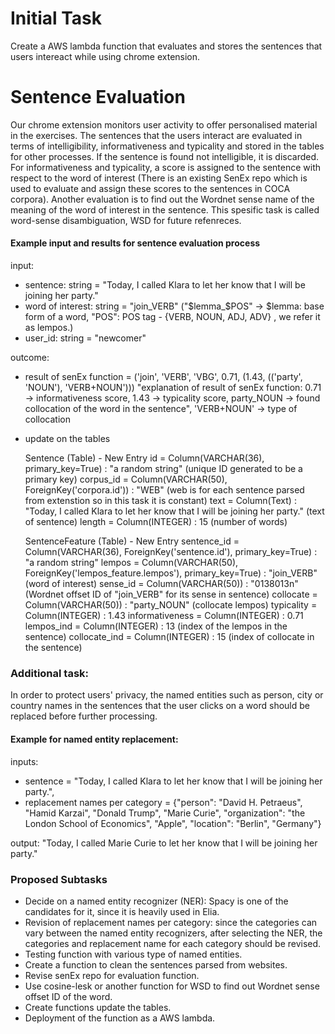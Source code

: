 # Initial Task

Create a AWS lambda function that evaluates and stores the sentences that users intereact while using chrome extension.

# Sentence Evaluation

Our chrome extension monitors user activity to offer personalised material in the exercises. The sentences that the users interact are evaluated in terms of intelligibility, informativeness and typicality and stored in the tables for other processes. If the sentence is found not intelligible, it is discarded. For  informativeness and typicality, a score is assigned to the sentence with respect to the word of interest (There is an existing SenEx repo which is used to evaluate and assign these scores to the sentences in COCA corpora). Another evaluation is to find out the Wordnet sense name of the meaning of the word of interest in the sentence. This spesific task is called word-sense disambiguation, WSD for future refenreces. 

#### Example input and results for sentence evaluation process

input:
  * sentence: string = "Today, I called Klara to let her know that I will be joining her party."
  * word of interest: string = "join_VERB" ("$lemma_$POS" -> $lemma: base form of a word, "POS": POS tag - {VERB, NOUN, ADJ, ADV} , we refer it as lempos.)
  * user_id: string = "newcomer"
  
 outcome:

  * result of senEx function = ('join', 'VERB', 'VBG', 0.71, (1.43, (('party', 'NOUN'), 'VERB+NOUN')))
      "explanation of result of senEx function: 
      0.71 -> informativeness score, 
      1.43 -> typicality score,
      party_NOUN -> found collocation of the word in the sentence", 'VERB+NOUN' -> type of collocation
  * update on the tables
      
    Sentence (Table)                                            - New Entry
    id = Column(VARCHAR(36), primary_key=True)                  : "a random string" (unique ID generated to be a primary key)
    corpus_id = Column(VARCHAR(50), ForeignKey('corpora.id'))   : "WEB" (web is for each sentence parsed from extenstion so in this task it is constant)
    text = Column(Text)                                         : "Today, I called Klara to let her know that I will be joining her party." (text of sentence)
    length = Column(INTEGER)                                    :  15 (number of words)
    
    SentenceFeature (Table)                                                             - New Entry
    sentence_id = Column(VARCHAR(36), ForeignKey('sentence.id'), primary_key=True)      : "a random string"
    lempos = Column(VARCHAR(50), ForeignKey('lempos_feature.lempos'), primary_key=True) : "join_VERB" (word of interest)
    sense_id = Column(VARCHAR(50))                                                      : "0138013n" (Wordnet offset ID of "join_VERB" for its sense in sentence)
    collocate = Column(VARCHAR(50))                                                     : "party_NOUN" (collocate lempos)
    typicality = Column(INTEGER)                                                        : 1.43
    informativeness = Column(INTEGER)                                                   : 0.71
    lempos_ind = Column(INTEGER)                                                        : 13 (index of the lempos in the sentence)
    collocate_ind = Column(INTEGER)                                                     : 15 (index of collocate in the sentence)
   
### Additional task:
In order to protect users' privacy, the named entities such as person, city or country names in the sentences that the user clicks on a word should be replaced before further processing. 

#### Example for named entity replacement:
  inputs:
  * sentence = "Today, I called Klara to let her know that I will be joining her party.",
  * replacement names per category = {"person": "David H. Petraeus", "Hamid Karzai", "Donald Trump", "Marie Curie", "organization": "the London School of Economics", "Apple", "location": "Berlin", "Germany"}
  
  output:
  "Today, I called Marie Curie to let her know that I will be joining her party."
 
### Proposed Subtasks
* Decide on a named entity recognizer (NER): Spacy is one of the candidates for it, since it is heavily used in Elia. 
* Revision of replacement names per category: since the categories can vary between the named entity recognizers, after selecting the NER, the categories and replacement name for each category should be revised.
* Testing function with various type of named entities.
* Create a function to clean the sentences parsed from websites.
* Revise senEx repo for evaluation function. 
* Use cosine-lesk or another function for WSD to find out Wordnet sense offset ID of the word. 
* Create functions update the tables.
* Deployment of the function as a AWS lambda. 
